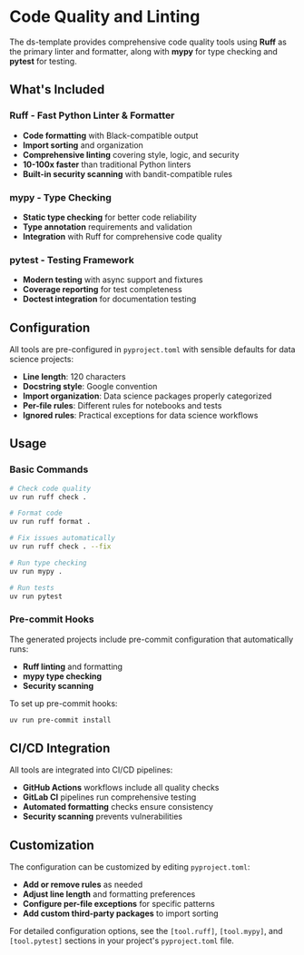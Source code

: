 # Code Quality and Linting

The ds-template provides comprehensive code quality tools using **Ruff** as the primary linter and formatter, along with **mypy** for type checking and **pytest** for testing.

## What's Included

### Ruff - Fast Python Linter & Formatter
- **Code formatting** with Black-compatible output
- **Import sorting** and organization
- **Comprehensive linting** covering style, logic, and security
- **10-100x faster** than traditional Python linters
- **Built-in security scanning** with bandit-compatible rules

### mypy - Type Checking
- **Static type checking** for better code reliability
- **Type annotation** requirements and validation
- **Integration** with Ruff for comprehensive code quality

### pytest - Testing Framework
- **Modern testing** with async support and fixtures
- **Coverage reporting** for test completeness
- **Doctest integration** for documentation testing

## Configuration

All tools are pre-configured in `pyproject.toml` with sensible defaults for data science projects:

- **Line length**: 120 characters
- **Docstring style**: Google convention
- **Import organization**: Data science packages properly categorized
- **Per-file rules**: Different rules for notebooks and tests
- **Ignored rules**: Practical exceptions for data science workflows

## Usage

### Basic Commands

```bash
# Check code quality
uv run ruff check .

# Format code
uv run ruff format .

# Fix issues automatically
uv run ruff check . --fix

# Run type checking
uv run mypy .

# Run tests
uv run pytest
```

### Pre-commit Hooks

The generated projects include pre-commit configuration that automatically runs:
- **Ruff linting** and formatting
- **mypy type checking**
- **Security scanning**

To set up pre-commit hooks:
```bash
uv run pre-commit install
```

## CI/CD Integration

All tools are integrated into CI/CD pipelines:
- **GitHub Actions** workflows include all quality checks
- **GitLab CI** pipelines run comprehensive testing
- **Automated formatting** checks ensure consistency
- **Security scanning** prevents vulnerabilities

## Customization

The configuration can be customized by editing `pyproject.toml`:
- **Add or remove rules** as needed
- **Adjust line length** and formatting preferences
- **Configure per-file exceptions** for specific patterns
- **Add custom third-party packages** to import sorting

For detailed configuration options, see the `[tool.ruff]`, `[tool.mypy]`, and `[tool.pytest]` sections in your project's `pyproject.toml` file.